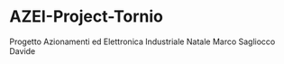 # AZEI-Project-Tornio
Progetto Azionamenti ed Elettronica Industriale
Natale Marco Sagliocco Davide
